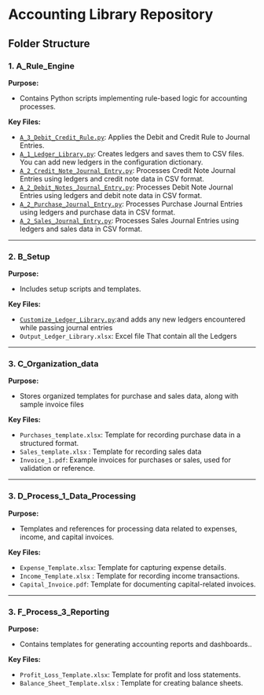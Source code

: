 # Accounting Library Repository

## Folder Structure

### 1. A_Rule_Engine
**Purpose:**
- Contains Python scripts implementing rule-based logic for accounting processes.

**Key Files:**
- [`A_3_Debit_Credit_Rule.py`](https://github.com/Muskan-s-9/Accounting-Library/blob/main/Accounting_Library/A_Rule_Engine/A_3_Debit_Credit_Rule.py): Applies the Debit and Credit Rule to Journal Entries.
- [`A_1_Ledger_Library.py`](https://github.com/Muskan-s-9/Accounting-Library/blob/main/Accounting_Library/A_Rule_Engine/A_1_Ledger_Library.py): Creates ledgers and saves them to CSV files. You can add new ledgers in the configuration dictionary.
- [`A_2_Credit_Note_Journal_Entry.py`](https://github.com/Muskan-s-9/Accounting-Library/blob/main/Accounting_Library/A_Rule_Engine/A_2_Credit_Note_Journal_Entry.py): Processes Credit Note Journal Entries using ledgers and credit note data in CSV format.
- [`A_2_Debit_Notes_Journal_Entry.py`](https://github.com/Muskan-s-9/Accounting-Library/blob/main/Accounting_Library/A_Rule_Engine/A_2_Debit_Notes_Journal_Entry.py): Processes Debit Note Journal Entries using ledgers and debit note data in CSV format.
- [`A_2_Purchase_Journal_Entry.py`](https://github.com/Muskan-s-9/Accounting-Library/blob/main/Accounting_Library/A_Rule_Engine/A_2_Purchase_Journal_Entry.py): Processes Purchase Journal Entries using ledgers and purchase data in CSV format.
- [`A_2_Sales_Journal_Entry.py`](https://github.com/Muskan-s-9/Accounting-Library/blob/main/Accounting_Library/A_Rule_Engine/A_2_Sales_Journal_Entry.py): Processes Sales Journal Entries using ledgers and sales data in CSV format.

     

---

### 2. B_Setup
**Purpose:**
- Includes setup scripts and templates.

**Key Files:**
- [`Customize_Ledger_Library.py`](https://github.com/Muskan-s-9/Accounting-Library/blob/main/Accounting_Library/B_Setup/B_1_Ledger_Setup/Customize_Ledger_Library.py):and adds any new ledgers encountered while passing journal entries
-  `Output_Ledger_Library.xlsx`: Excel file That contain  all the Ledgers
---

### 3. C_Organization_data
**Purpose:**
- Stores organized templates for purchase and sales data, along with sample invoice files

**Key Files:**
- `Purchases_template.xlsx`: Template for recording purchase data in a structured format.
- `Sales_template.xlsx` : Template for recording sales data
- `Invoice_1.pdf`: Example invoices for purchases or sales, used for validation or reference.
  
---

### 3.  D_Process_1_Data_Processing
**Purpose:**
- Templates and references for processing data related to expenses, income, and capital invoices.

**Key Files:**
- `Expense_Template.xlsx`: Template for capturing expense details.
- `Income_Template.xlsx` : Template for recording income transactions.
- `Capital_Invoice.pdf`: Template for documenting capital-related invoices.

---

### 3.  F_Process_3_Reporting
**Purpose:**
- Contains templates for generating accounting reports and dashboards..

**Key Files:**
- `Profit_Loss_Template.xlsx`: Template for profit and loss statements.
- `Balance_Sheet_Template.xlsx` : Template for creating balance sheets.






